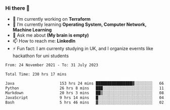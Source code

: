 ### Hi there 👋
- 🔭 I’m currently working on **Terraform**
- 🌱 I’m currently learning **Operating System, Computer Network, Machine Learning**
- 💬 Ask me about **(My brain is empty)**
- 📫 How to reach me: **LinkedIn**
- ⚡ Fun fact: I am currenty studying in UK, and I organize evernts like hackathon for uni students

<!--START_SECTION:waka-->

```txt
From: 24 November 2021 - To: 31 July 2023

Total Time: 230 hrs 17 mins

Java                    153 hrs 24 mins ████████████████▓░░░░░░░░   66.61 %
Python                  26 hrs 8 mins   ███░░░░░░░░░░░░░░░░░░░░░░   11.35 %
Markdown                20 hrs 3 mins   ██▒░░░░░░░░░░░░░░░░░░░░░░   08.71 %
JavaScript              9 hrs 14 mins   █░░░░░░░░░░░░░░░░░░░░░░░░   04.01 %
Bash                    5 hrs 46 mins   ▓░░░░░░░░░░░░░░░░░░░░░░░░   02.51 %
```

<!--END_SECTION:waka-->
